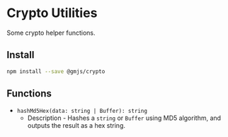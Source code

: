 # Crypto Utilities

Some crypto helper functions.

## Install

```bash
npm install --save @gmjs/crypto
```

## Functions

- `hashMd5Hex(data: string | Buffer): string`
  - Description - Hashes a `string` or `Buffer` using MD5 algorithm, and outputs the result as a hex string.
